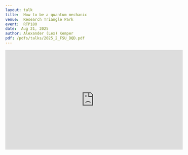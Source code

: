 ```yaml
---
layout: talk
title:  How to be a quantum mechanic
venue:  Research Triangle Park
event:  RTP180
date:  Aug 21, 2025
author: Alexander (Lex) Kemper
pdf: /pdfs/talks/2025_2_FSU_DQD.pdf
---
```


<iframe width="560" height="315" src="https://www.youtube.com/embed/rCKdjoyMkFk?si=pl-GtXFBOSzoT6UF" title="YouTube video player" frameborder="0" allow="accelerometer; autoplay; clipboard-write; encrypted-media; gyroscope; picture-in-picture; web-share" referrerpolicy="strict-origin-when-cross-origin" allowfullscreen></iframe>
